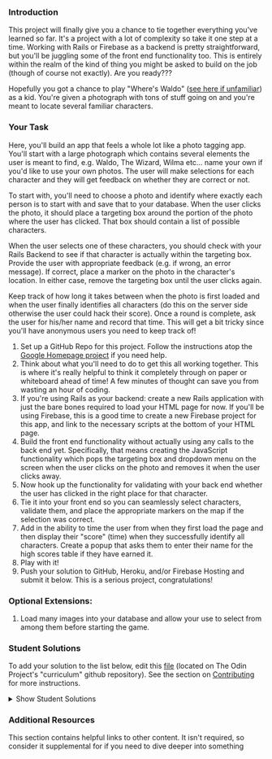 ### Introduction

This project will finally give you a chance to tie together everything you've learned so far. It's a project with a lot of complexity so take it one step at a time. Working with Rails or Firebase as a backend is pretty straightforward, but you'll be juggling some of the front end functionality too. This is entirely within the realm of the kind of thing you might be asked to build on the job (though of course not exactly). Are you ready???

Hopefully you got a chance to play "Where's Waldo" ([see here if unfamiliar](http://en.wikipedia.org/wiki/Where's_Wally%3F)) as a kid. You're given a photograph with tons of stuff going on and you're meant to locate several familiar characters.

### Your Task

Here, you'll build an app that feels a whole lot like a photo tagging app. You'll start with a large photograph which contains several elements the user is meant to find, e.g. Waldo, The Wizard, Wilma etc... name your own if you'd like to use your own photos. The user will make selections for each character and they will get feedback on whether they are correct or not.

To start with, you'll need to choose a photo and identify where exactly each person is to start with and save that to your database. When the user clicks the photo, it should place a targeting box around the portion of the photo where the user has clicked. That box should contain a list of possible characters.

When the user selects one of these characters, you should check with your Rails Backend to see if that character is actually within the targeting box. Provide the user with appropriate feedback (e.g. if wrong, an error message). If correct, place a marker on the photo in the character's location. In either case, remove the targeting box until the user clicks again.

Keep track of how long it takes between when the photo is first loaded and when the user finally identifies all characters (do this on the server side otherwise the user could hack their score). Once a round is complete, ask the user for his/her name and record that time. This will get a bit tricky since you'll have anonymous users you need to keep track of!

1. Set up a GitHub Repo for this project. Follow the instructions atop the [Google Homepage project](https://www.theodinproject.com/courses/web-development-101/lessons/html-css) if you need help.
2. Think about what you'll need to do to get this all working together. This is where it's really helpful to think it completely through on paper or whiteboard ahead of time! A few minutes of thought can save you from wasting an hour of coding.
3. If you're using Rails as your backend: create a new Rails application with just the bare bones required to load your HTML page for now. If you'll be using Firebase, this is a good time to create a new Firebase project for this app, and link to the necessary scripts at the bottom of your HTML page.
4. Build the front end functionality without actually using any calls to the back end yet. Specifically, that means creating the JavaScript functionality which pops the targeting box and dropdown menu on the screen when the user clicks on the photo and removes it when the user clicks away.
5. Now hook up the functionality for validating with your back end whether the user has clicked in the right place for that character.
6. Tie it into your front end so you can seamlessly select characters, validate them, and place the appropriate markers on the map if the selection was correct.
7. Add in the ability to time the user from when they first load the page and then display their "score" (time) when they successfully identify all characters. Create a popup that asks them to enter their name for the high scores table if they have earned it.
8. Play with it!
9. Push your solution to GitHub, Heroku, and/or Firebase Hosting and submit it below. This is a serious project, congratulations!

### Optional Extensions:

1. Load many images into your database and allow your use to select from among them before starting the game.

### Student Solutions

To add your solution to the list below, edit this [file](https://github.com/TheOdinProject/curriculum/blob/master/javascript/js-rails/project_rails_backend.md) (located on The Odin Project's "curriculum" github repository). See the section on [Contributing](http://github.com/TheOdinProject/curriculum/blob/master/contributing.md) for more instructions.

<details markdown="block">
  <summary> Show Student Solutions </summary>

- Add your solution below this line!
<<<<<<< HEAD
- [Juan Oxmar's solution](https://github.com/juanoxmar/waldo) - [View in browser](https://juanoxmar.github.io/waldo/)
=======
- [Rizwan's solution](https://github.com/xRizwan/find-waldo) - [View in browser](https://xrizwan.github.io/find-waldo/)
>>>>>>> master
- [Jdonahue135's solution](https://github.com/jdonahue135/wheres-waldo) - [View in browser](https://infinite-headland-08203.herokuapp.com/)
- [Braxton Lemmon's solution](https://github.com/braxtonlemmon/waldo-react-rails) - [View in browser](https://pumpkin-surprise-94026.herokuapp.com/)
- [Max Garber's solution](https://github.com/bubblebooy/waldo) - [View in browser](https://guarded-citadel-26034.herokuapp.com/)
- [brxck's solution](https://github.com/brxck/odin-waldo) - [View in browser](https://pure-springs-85665.herokuapp.com/)
- [theghall's solution - API](https://github.com/theghall/odin-phototag-api) - [APP](https://github.com/theghall/odin-phototag-app) - [View in browser](https://theghall.github.io/odin-phototag-app/)
- [Phil's solution](https://github.com/pip36/wheres_wally) - [View in browser](https://floating-everglades-97160.herokuapp.com/)
- [Jack Wong's solution](https://github.com/iamjackslayer/odin-waldo) - [View in browser](https://afternoon-mesa-65847.herokuapp.com/)
- [Donald's solution](https://github.com/donaldali/wheres-waldo) - [View in browser](http://dna-wheres-waldo.herokuapp.com/ "Where's Waldo")
- [AtActionPark's solution](https://github.com/AtActionPark/odin_waldo) - [View in browser](https://hidden-sierra-6699.herokuapp.com/)
- [Luke Walker's solution](https://github.com/ubershibs/odin-js-course/tree/master/waldo) - [View in browser](https://damp-plateau-96949.herokuapp.com)
- [Cody Loyd's solution](https://github.com/codyloyd/wheres_waldo) - [View in browser](https://weeping-walleye.herokuapp.com)
- [Miguel Herrera's solution](https://github.com/migueloherrera/js-findwaldo)
- [David Chapman's solution](https://github.com/davidchappy/wheres-waldo) - [View in browser](https://dac-wheres-waldo.herokuapp.com/)
- [Sophia Wu's solution](https://github.com/SophiaLWu/wheres-waldo) - [View in browser](https://frozen-stream-95035.herokuapp.com/)
- [Brendaneus' solution](https://github.com/Brendaneus/the_odin_project/tree/master/javascript/wheres-waldo) - [View in browser](https://theodinprojects.live/courses/javascript/projects/wheres-waldo)
- [Rey van den Berg's solution](https://github.com/Rey810/Photo-Tag) - [View in Browser](https://dry-hollows-66172.herokuapp.com/)
- [Nijepa's solution](https://github.com/nijepa/wheres-waldo) - [View in browser](https://nijepa.github.io/wheres-waldo/)
</details>

### Additional Resources

This section contains helpful links to other content. It isn't required, so consider it supplemental for if you need to dive deeper into something
